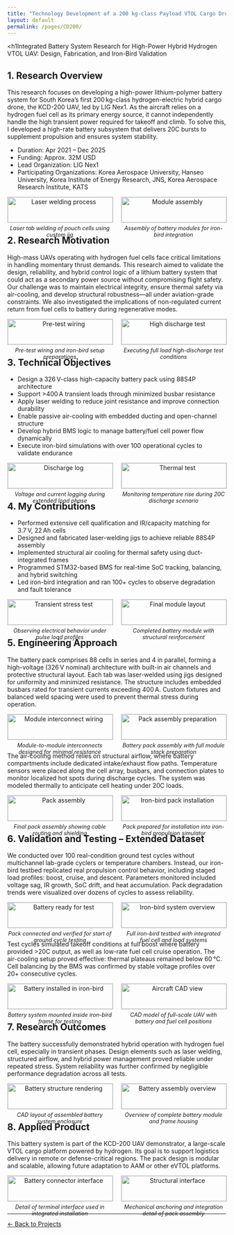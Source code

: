 ```yaml
---
title: "Technology Development of a 200 kg-class Payload VTOL Cargo Drone with Hydrogen Fuel Cell Power"
layout: default
permalink: /pages/CD200/
---
```


<h1Integrated Battery System Research for High-Power Hybrid Hydrogen VTOL UAV: Design, Fabrication, and Iron-Bird Validation</h1>


  <style>
    img {
      width: 100%;
      max-height: 300px;
      object-fit: contain;
      margin-bottom: 5px;
      border: 1px solid #ccc;
    }
    .image-pair {
      display: flex;
      gap: 20px;
      margin-bottom: 30px;
    }
    .image-pair div {
      flex: 1;
      text-align: center;
    }
    .caption {
      font-size: 0.9em;
      font-style: italic;
    }
  </style>
<body>

<h2>1. Research Overview</h2>
<p>This research focuses on developing a high-power lithium-polymer battery system for South Korea’s first 200 kg-class hydrogen-electric hybrid cargo drone, the KCD-200 UAV, led by LIG Nex1. As the aircraft relies on a hydrogen fuel cell as its primary energy source, it cannot independently handle the high transient power required for takeoff and climb. To solve this, I developed a high-rate battery subsystem that delivers 20C bursts to supplement propulsion and ensures system stability.</p>

<ul>
  <li>Duration: Apr 2021 – Dec 2025 
  <li>Funding: Approx. 32M USD   
  <li>Lead Organization: LIG Nex1
  <li>Participating Organizations: Korea Aerospace University, Hanseo University, Korea Institute of Energy Research, JNS, Korea Aerospace Research Institute, KATS
</ul>


<div class="image-pair">
  <div>
    <img src="/assets/CD200/0.jpg" alt="Laser welding process">
    <div class="caption">Laser tab welding of pouch cells using custom jig</div>
  </div>
  <div>
    <img src="/assets/CD200/1.jpg" alt="Module assembly">
    <div class="caption">Assembly of battery modules for iron-bird integration</div>
  </div>
</div>

<h2>2. Research Motivation</h2>
<p>High-mass UAVs operating with hydrogen fuel cells face critical limitations in handling momentary thrust demands. This research aimed to validate the design, reliability, and hybrid control logic of a lithium battery system that could act as a secondary power source without compromising flight safety. Our challenge was to maintain electrical integrity, ensure thermal safety via air-cooling, and develop structural robustness—all under aviation-grade constraints. We also investigated the implications of non-regulated current return from fuel cells to battery during regenerative modes.</p>

<div class="image-pair">
  <div>
    <img src="/assets/CD200/2.jpg" alt="Pre-test wiring">
    <div class="caption">Pre-test wiring and iron-bird setup preparations</div>
  </div>
  <div>
    <img src="/assets/CD200/3.jpg" alt="High discharge test">
    <div class="caption">Executing full load high-discharge test conditions</div>
  </div>
</div>

<h2>3. Technical Objectives</h2>
<ul>
  <li>Design a 326 V-class high-capacity battery pack using 88S4P architecture</li>
  <li>Support >400 A transient loads through minimized busbar resistance</li>
  <li>Apply laser welding to reduce joint resistance and improve connection durability</li>
  <li>Enable passive air-cooling with embedded ducting and open-channel structure</li>
  <li>Develop hybrid BMS logic to manage battery/fuel cell power flow dynamically</li>
  <li>Execute iron-bird simulations with over 100 operational cycles to validate endurance</li>
</ul>

<div class="image-pair">
  <div>
    <img src="/assets/CD200/4.jpg" alt="Discharge log">
    <div class="caption">Voltage and current logging during extended load phase</div>
  </div>
  <div>
    <img src="/assets/CD200/5.jpg" alt="Thermal test">
    <div class="caption">Monitoring temperature rise during 20C discharge scenario</div>
  </div>
</div>

<h2>4. My Contributions</h2>
<ul>
  <li>Performed extensive cell qualification and IR/capacity matching for 3.7 V, 22 Ah cells</li>
  <li>Designed and fabricated laser-welding jigs to achieve reliable 88S4P assembly</li>
  <li>Implemented structural air cooling for thermal safety using duct-integrated frames</li>
  <li>Programmed STM32-based BMS for real-time SoC tracking, balancing, and hybrid switching</li>
  <li>Led iron-bird integration and ran 100+ cycles to observe degradation and fault tolerance</li>
</ul>

<div class="image-pair">
  <div>
    <img src="/assets/CD200/6.jpg" alt="Transient stress test">
    <div class="caption">Observing electrical behavior under pulse load profiles</div>
  </div>
  <div>
    <img src="/assets/CD200/7.jpg" alt="Final module layout">
    <div class="caption">Completed battery module with structural reinforcement</div>
  </div>
</div>

<h2>5. Engineering Approach</h2>
<p>The battery pack comprises 88 cells in series and 4 in parallel, forming a high-voltage (326 V nominal) architecture with built-in air channels and protective structural layout. Each tab was laser-welded using jigs designed for uniformity and minimized resistance. The structure includes embedded busbars rated for transient currents exceeding 400 A. Custom fixtures and balanced weld spacing were used to prevent thermal stress during operation.</p>
<div class="image-pair">
  <div>
    <img src="/assets/CD200/8.jpg" alt="Module interconnect wiring">
    <div class="caption">Module-to-module interconnects designed for minimal resistance</div>
  </div>
  <div>
    <img src="/assets/CD200/9.jpg" alt="Pack assembly preparation">
    <div class="caption">Battery pack assembly with full module stack preparation</div>
  </div>
</div>
<p>The air-cooling method relies on structural airflow, where battery compartments include dedicated intake/exhaust flow paths. Temperature sensors were placed along the cell array, busbars, and connection plates to monitor localized hot spots during discharge cycles. The system was modeled thermally to anticipate cell heating under 20C loads.</p>
<div class="image-pair">
  <div>
    <img src="/assets/CD200/10.jpg" alt="Pack assembly">
    <div class="caption">Final pack assembly showing cable routing and shielding</div>
  </div>
  <div>
    <img src="/assets/CD200/11.jpg" alt="Iron-bird pack installation">
    <div class="caption">Pack prepared for installation into iron-bird propulsion simulator</div>
  </div>
</div>

<h2>6. Validation and Testing – Extended Dataset</h2>
<p>We conducted over 100 real-condition ground test cycles without multichannel lab-grade cyclers or temperature chambers. Instead, our iron-bird testbed replicated real propulsion control behavior, including staged load profiles: boost, cruise, and descent. Parameters monitored included voltage sag, IR growth, SoC drift, and heat accumulation. Pack degradation trends were visualized over dozens of cycles to assess reliability.</p>
<div class="image-pair">
  <div>
    <img src="/assets/CD200/12.jpg" alt="Battery ready for test">
    <div class="caption">Pack connected and verified for start of ground cycle testing</div>
  </div>
  <div>
    <img src="/assets/CD200/13.jpg" alt="Iron-bird system overview">
    <div class="caption">Full iron-bird testbed with integrated fuel cell and load systems</div>
  </div>
</div>
<p>Test cycles simulated takeoff conditions at full boost where battery provided >20C output, as well as low-rate fuel cell cruise operation. The air-cooling setup proved effective: thermal plateaus remained below 60 °C. Cell balancing by the BMS was confirmed by stable voltage profiles over 20+ consecutive cycles.</p>
<div class="image-pair">
  <div>
    <img src="/assets/CD200/14.jpg" alt="Battery installed in iron-bird">
    <div class="caption">Battery system mounted inside iron-bird frame for testing</div>
  </div>
  <div>
    <img src="/assets/CD200/15.jpg" alt="Aircraft CAD view">
    <div class="caption">CAD model of full-scale UAV with battery and fuel cell positions</div>
  </div>
</div>

<h2>7. Research Outcomes</h2>
<p>The battery successfully demonstrated hybrid operation with hydrogen fuel cell, especially in transient phases. Design elements such as laser welding, structured airflow, and hybrid power management proved reliable under repeated stress. System reliability was further confirmed by negligible performance degradation across all tests.</p>
<div class="image-pair">
  <div>
    <img src="/assets/CD200/16.jpg" alt="Battery structure rendering">
    <div class="caption">CAD layout of assembled battery system enclosure</div>
  </div>
  <div>
    <img src="/assets/CD200/17.jpg" alt="Battery assembly overview">
    <div class="caption">Overview of complete battery module and frame housing</div>
  </div>
</div>

<h2>8. Applied Product</h2>
<p>This battery system is part of the KCD-200 UAV demonstrator, a large-scale VTOL cargo platform powered by hydrogen. Its goal is to support logistics delivery in remote or defense-critical regions. The pack design is modular and scalable, allowing future adaptation to AAM or other eVTOL platforms.</p>
<div class="image-pair">
  <div>
    <img src="/assets/CD200/18.jpg" alt="Battery connector interface">
    <div class="caption">Detail of terminal interface used in integrated installation</div>
  </div>
  <div>
    <img src="/assets/CD200/19.jpg" alt="Structural interface">
    <div class="caption">Mechanical anchoring and integration detail of pack assembly</div>
  </div>
</div>

</body>

<hr>
<p><a href="{{ site.baseurl }}/projects/">← Back to Projects</a></p>
